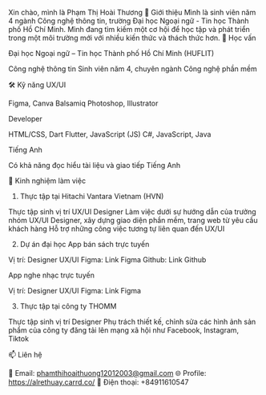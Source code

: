  Xin chào, mình là Phạm Thị Hoài Thương
🚀 Giới thiệu
Mình là sinh viên năm 4 ngành Công nghệ thông tin, trường Đại học Ngoại ngữ - Tin học Thành phố Hồ Chí Minh. Mình đang tìm kiếm một cơ hội để học tập và phát triển trong một môi trường mới với nhiều kiến thức và thách thức hơn.
💼 Học vấn

Đại học Ngoại ngữ – Tin học Thành phố Hồ Chí Minh (HUFLIT)

Công nghệ thông tin
Sinh viên năm 4, chuyên ngành Công nghệ phần mềm



🛠 Kỹ năng
UX/UI

Figma, Canva
Balsamiq
Photoshop, Illustrator

Developer

HTML/CSS, Dart
Flutter, JavaScript (JS)
C#, JavaScript, Java

Tiếng Anh

Có khả năng đọc hiểu tài liệu và giao tiếp Tiếng Anh

🌟 Kinh nghiệm làm việc
1. Thực tập tại Hitachi Vantara Vietnam (HVN)

Thực tập sinh vị trí UX/UI Designer
Làm việc dưới sự hướng dẫn của trưởng nhóm UX/UI Designer, xây dựng giao diện phần mềm, trang web từ yêu cầu khách hàng
Hỗ trợ những công việc tương tự liên quan đến UX/UI

2. Dự án đại học
App bán sách trực tuyến

Vị trí: Designer UX/UI
Figma: Link Figma
Github: Link Github

App nghe nhạc trực tuyến

Vị trí: Designer UX/UI
Figma: Link Figma

3. Thực tập tại công ty THOMM

Thực tập sinh vị trí Designer
Phụ trách thiết kế, chỉnh sửa các hình ảnh sản phẩm của công ty đăng tải lên mạng xã hội như Facebook, Instagram, Tiktok

📫 Liên hệ

📧 Email: phamthihoaithuong12012003@gmail.com
🌐 Profile: https://alrethuay.carrd.co/
📱 Điện thoại: +84911610547

